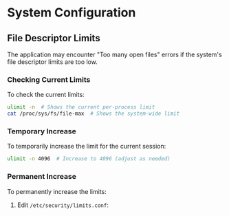 # System Configuration 

## File Descriptor Limits

The application may encounter "Too many open files" errors if the system's file descriptor limits are too low.

### Checking Current Limits

To check the current limits:

```bash
ulimit -n  # Shows the current per-process limit
cat /proc/sys/fs/file-max  # Shows the system-wide limit
```

### Temporary Increase

To temporarily increase the limit for the current session:

```bash
ulimit -n 4096  # Increase to 4096 (adjust as needed)
```

### Permanent Increase

To permanently increase the limits:

1. Edit `/etc/security/limits.conf`:

